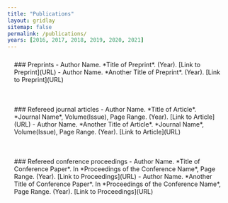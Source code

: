 ```yaml
---
title: "Publications"
layout: gridlay
sitemap: false
permalink: /publications/
years: [2016, 2017, 2018, 2019, 2020, 2021]
---
```


<style>
.jumbotron {
    padding: 3%;
    padding-bottom: 10px;
    padding-top: 10px;
    margin-top: 10px;
    margin-bottom: 30px;
}
</style>

<div class="jumbotron">
### Preprints
- Author Name. *Title of Preprint*. (Year). [Link to Preprint](URL)
- Author Name. *Another Title of Preprint*. (Year). [Link to Preprint](URL)

</div>

<div class="jumbotron">
### Refereed journal articles
- Author Name. *Title of Article*. *Journal Name*, Volume(Issue), Page Range. (Year). [Link to Article](URL)
- Author Name. *Another Title of Article*. *Journal Name*, Volume(Issue), Page Range. (Year). [Link to Article](URL)

</div>

<div class="jumbotron">
### Refereed conference proceedings
- Author Name. *Title of Conference Paper*. In *Proceedings of the Conference Name*, Page Range. (Year). [Link to Proceedings](URL)
- Author Name. *Another Title of Conference Paper*. In *Proceedings of the Conference Name*, Page Range. (Year). [Link to Proceedings](URL)

</div>
